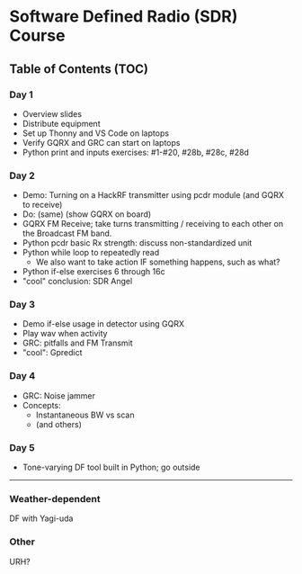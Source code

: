 # Software Defined Radio (SDR) Course

## Table of Contents (TOC)

### Day 1

- Overview slides
- Distribute equipment
- Set up Thonny and VS Code on laptops
- Verify GQRX and GRC can start on laptops
- Python print and inputs exercises: #1-#20, #28b, #28c, #28d

### Day 2

- Demo: Turning on a HackRF transmitter using pcdr module (and GQRX to receive)
- Do: (same) (show GQRX on board)
- GQRX FM Receive; take turns transmitting / receiving to each other on the Broadcast FM band.
- Python pcdr basic Rx strength: discuss non-standardized unit
- Python while loop to repeatedly read
  - We also want to take action IF something happens, such as what?
- Python if-else exercises 6 through 16c
- "cool" conclusion: SDR Angel

### Day 3
- Demo if-else usage in detector using GQRX
- Play wav when activity
- GRC: pitfalls and FM Transmit
- "cool": Gpredict

### Day 4

- GRC: Noise jammer
- Concepts:
  - Instantaneous BW vs scan
  - (and others)

### Day 5

- Tone-varying DF tool built in Python; go outside

--------

### Weather-dependent

DF with Yagi-uda

### Other

URH?

<!-- Links below -->

